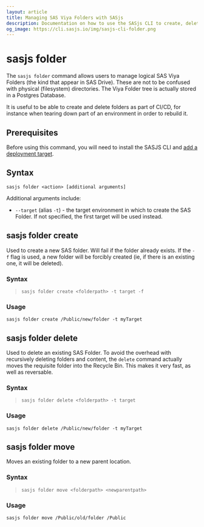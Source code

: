 ```yaml
---
layout: article
title: Managing SAS Viya Folders with SASjs
description: Documentation on how to use the SASjs CLI to create, delete, and move SAS Viya Folders
og_image: https://cli.sasjs.io/img/sasjs-cli-folder.png
---
```


sasjs folder
====================

The `sasjs folder` command allows users to manage logical SAS Viya Folders (the kind that appear in SAS Drive).  These are not to be confused with physical (filesystem) directories.  The Viya Folder tree is actually stored in a Postgres Database.

It is useful to be able to create and delete folders as part of CI/CD, for instance when tearing down part of an environment in order to rebuild it.


## Prerequisites
Before using this command, you will need to install the SASJS CLI and [add a deployment target](/add).

## Syntax

```
sasjs folder <action> [additional arguments]
```

Additional arguments include:

* `--target` (alias `-t`) - the target environment in which to create the SAS Folder.  If not specified, the first target will be used instead.


## sasjs folder create

Used to create a new SAS folder. Will fail if the folder already exists. If the `-f` flag is used, a new folder will be forcibly created (ie, if there is an existing one, it will be deleted).

<script id="asciicast-WbTaf3ns77RUL6iCSoHzAULN0" src="https://asciinema.org/a/WbTaf3ns77RUL6iCSoHzAULN0.js" async></script>

### Syntax

> `sasjs folder create <folderpath> -t target -f`

### Usage

```
sasjs folder create /Public/new/folder -t myTarget
```

## sasjs folder delete

Used to delete an existing SAS Folder.  To avoid the overhead with recursively deleting folders and content, the `delete` command actually moves the requisite folder into the Recycle Bin. This makes it very fast, as well as reversable.

<script id="asciicast-6ex7kftlSRbmjeXxpjV47qEbf" src="https://asciinema.org/a/6ex7kftlSRbmjeXxpjV47qEbf.js" async></script>

### Syntax

> `sasjs folder delete <folderpath> -t target`

### Usage

```
sasjs folder delete /Public/new/folder -t myTarget
```


## sasjs folder move

Moves an existing folder to a new parent location.

<script id="asciicast-oZB91eGpw7WvdFp3VYxetYj4k" src="https://asciinema.org/a/oZB91eGpw7WvdFp3VYxetYj4k.js" async></script>

### Syntax

> `sasjs folder move <folderpath> <newparentpath>`

### Usage

```
sasjs folder move /Public/old/folder /Public
```
